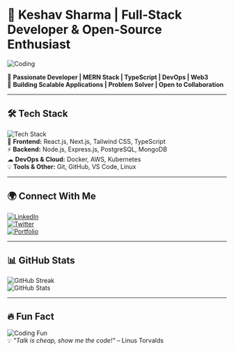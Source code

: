 # 🚀 Keshav Sharma | Full-Stack Developer & Open-Source Enthusiast  
![Coding](https://media.giphy.com/media/qgQUggAC3Pfv687qPC/giphy.gif)  

🔹 **Passionate Developer | MERN Stack | TypeScript | DevOps | Web3**  
🔹 **Building Scalable Applications | Problem Solver | Open to Collaboration**  

---

## 🛠️ Tech Stack  
![Tech Stack](https://media.giphy.com/media/ZVik7pBtu9dNS/giphy.gif)  
🚀 **Frontend:** React.js, Next.js, Tailwind CSS, TypeScript  
⚡ **Backend:** Node.js, Express.js, PostgreSQL, MongoDB  
☁ **DevOps & Cloud:** Docker, AWS, Kubernetes  
💡 **Tools & Other:** Git, GitHub, VS Code, Linux  

---

## 🌍 Connect With Me  
[![LinkedIn](https://img.shields.io/badge/LinkedIn-blue?style=for-the-badge&logo=linkedin)](https://www.linkedin.com/in/your-profile/)  
[![Twitter](https://img.shields.io/badge/Twitter-%231DA1F2.svg?style=for-the-badge&logo=twitter&logoColor=white)](https://twitter.com/your-profile)  
[![Portfolio](https://img.shields.io/badge/Portfolio-%231572B6.svg?style=for-the-badge&logo=google-chrome&logoColor=white)](https://your-portfolio-link.com)  

---

## 📊 GitHub Stats  
![GitHub Streak](https://github-readme-streak-stats.herokuapp.com/?user=your-github-username&theme=react&hide_border=true)  
![GitHub Stats](https://github-readme-stats.vercel.app/api?username=your-github-username&show_icons=true&theme=radical)  

---

## 🔥 Fun Fact  
![Coding Fun](https://media.giphy.com/media/13HgwGsXF0aiGY/giphy.gif)  
💡 *"Talk is cheap, show me the code!"* – Linus Torvalds  
